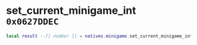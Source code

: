 # set_current_minigame_int `0x0627DDEC`

```lua
local result --[[ number ]] = natives.minigame.set_current_minigame_int(_unk0 --[[ number ]], _unk1 --[[ number ]])
```